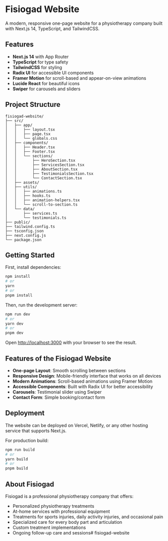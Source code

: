 # Fisiogad Website

A modern, responsive one-page website for a physiotherapy company built with Next.js 14, TypeScript, and TailwindCSS.

## Features

- **Next.js 14** with App Router
- **TypeScript** for type safety
- **TailwindCSS** for styling
- **Radix UI** for accessible UI components
- **Framer Motion** for scroll-based and appear-on-view animations
- **Lucide React** for beautiful icons
- **Swiper** for carousels and sliders

## Project Structure

```
fisiogad-website/
├── src/
│   ├── app/
│   │   ├── layout.tsx
│   │   ├── page.tsx
│   │   └── globals.css
│   ├── components/
│   │   ├── Header.tsx
│   │   ├── Footer.tsx
│   │   └── sections/
│   │       ├── HeroSection.tsx
│   │       ├── ServicesSection.tsx
│   │       ├── AboutSection.tsx
│   │       ├── TestimonialsSection.tsx
│   │       └── ContactSection.tsx
│   ├── assets/
│   ├── utils/
│   │   ├── animations.ts
│   │   ├── hooks.ts
│   │   ├── animation-helpers.tsx
│   │   └── scroll-to-section.ts
│   └── data/
│       ├── services.ts
│       └── testimonials.ts
├── public/
├── tailwind.config.ts
├── tsconfig.json
├── next.config.js
└── package.json
```

## Getting Started

First, install dependencies:

```bash
npm install
# or
yarn
# or
pnpm install
```

Then, run the development server:

```bash
npm run dev
# or
yarn dev
# or
pnpm dev
```

Open [http://localhost:3000](http://localhost:3000) with your browser to see the result.

## Features of the Fisiogad Website

- **One-page Layout**: Smooth scrolling between sections
- **Responsive Design**: Mobile-friendly interface that works on all devices
- **Modern Animations**: Scroll-based animations using Framer Motion
- **Accessible Components**: Built with Radix UI for better accessibility
- **Carousels**: Testimonial slider using Swiper
- **Contact Form**: Simple booking/contact form

## Deployment

The website can be deployed on Vercel, Netlify, or any other hosting service that supports Next.js.

For production build:

```bash
npm run build
# or
yarn build
# or
pnpm build
```

## About Fisiogad

Fisiogad is a professional physiotherapy company that offers:

- Personalized physiotherapy treatments
- At-home services with professional equipment
- Treatments for sports injuries, daily activity injuries, and occasional pain
- Specialized care for every body part and articulation
- Custom treatment implementations
- Ongoing follow-up care and sessions# fisiogad-website
